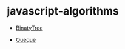 # javascript-algorithms

- [BinatyTree](https://github.com/davidkern13/javascript-algorithms/tree/master/data-structures/tree)

- [Queque](https://codesandbox.io/s/quequejs-vky82)
